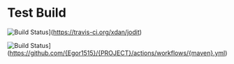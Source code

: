 # Test Build
![Build Status](https://travis-ci.org/xdan/jodit.svg?branch=master)](https://travis-ci.org/xdan/jodit)

![Build Status](https://github.com/{Egor1515}/{23312}/workflows/{TestPass}/badge.svg)](https://github.com/{Egor1515}/{PROJECT}/actions/workflows/{maven}.yml)
